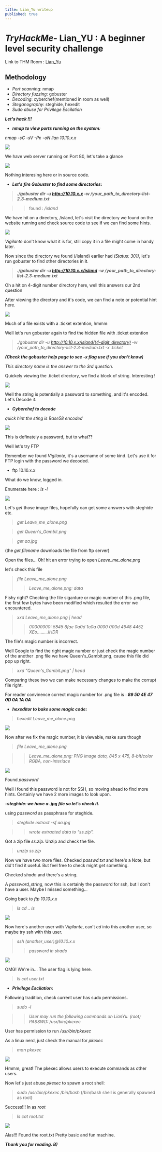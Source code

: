 ```yaml
---
title: Lian_Yu writeup
published: true
---
```


# ***TryHackMe***- Lian_YU : A beginner level security challenge

Link to THM Room : [Lian_Yu](https://tryhackme.com/room/lianyu)

## Methodology 
- *Port scanning*: nmap
- *Directory fuzzing*: gobuster
- *Decoding*: cyberchef(mentioned in room as well)
- *Steganography*: steghide, hexedit
- *Sudo abuse for Privilege Escilation* 

***Let's hack !!!***

- ***nmap to view ports running on the system:***

*nmap -sC -sV -Pn -oN lian 10.10.x.x*

<img src="/images/IMG_20200709_230746.JPG">

We have web server running on Port 80, let's take a glance

<img src="/images/welcome.png">

Nothing interesing here or in source code.

- ***Let's fire Gobuster to find some directories:***

> ***./gobuster dir -u http://10.10.x.x -w /your_path_to_directory-list-2.3-medium.txt***

>> found : */island*

We have hit on a directory, /island, let's visit the directory we found on the website running and check source code to see if we can find some hints.

<img src="/images/IMG_20200709_230106.JPG">

*Vigilante* don't know what it is for, still copy it in a file might come in handy later.

Now since the directory we found (/island) earlier had *(Status: 301)*, let's run gobuster to find other directories in it.

> ***./gobuster dir -u http://10.10.x.x/island -w /your_path_to_directory-list-2.3-medium.txt***

Oh a hit on 4-digit number directory here, well this answers our 2nd question

After viewing the directory and it's code, we can find a note or potential hint here.

<img src="/images/IMG_20200709_225839.JPG">

Much of a file exists with a .ticket extention, hmmm

Well let's run gobuster again to find the hidden file with .ticket extention

> *./gobuster dir -u http://10.10.x.x/island/(4-digit_directory) -w /your_path_to_directory-list-2.3-medium.txt -x .ticket*

***(Check the gobuster help page to see -x flag use if you don't know)***

*This directory name is the answer to the 3rd question.*

Quickely viewing the .ticket directory, we find a block of string. Interesting !

<img src="/images/IMG_20200709_230404.JPG">

Well the string is potentially a password to something, and it's encoded.
Let's Decode it.

- ***Cyberchef to decode*** 

*quick hint the sting is Base58 encoded*

<img src="/images/IMG_20200709_225921.JPG">

This is definately a password, but to what??

Well let's try FTP

Remember we found *Vigilante*, it's a username of some kind.
Let's use it for FTP login with the password we decoded.
- ftp 10.10.x.x

What do we know, logged in.

Enumerate here : *ls -l*

<img src="/images/IMG_20200709_230953.JPG">

Let's *get* those image files, hopefully can get some answers with steghide etc.

> *get Leave_me_alone.png*

> *get Queen's_Gambit.png*

> *get aa.jpg*

(the *get* *filename* downloads the file from ftp server)

Open the files...
Oh! hit an error trying to open *Leave_me_alone.png*

let's check this file

> *file Leave_me_alone.png*
>> *Leave_me_alone.png: data*

Fishy right? Checking the file siganture or magic number of this .png file, the first few bytes have been modified which resulted the error we encountered.

> *xxd Leave_me_alone.png | head*
>> *00000000: 5845 6fae 0a0d 1a0a 0000 000d 4948 4452  XEo.........IHDR*

The file's magic number is incorrect.

Well Google to find the right magic number or just check the magic number of the another .png file we have Queen's_Gambit.png, cause this file did pop up right.

> *xxd "Queen's_Gambit.png" | head*

Comparing these two we can make necessary changes to make the corrupt file right.

For reader convinence correct magic number for .png file is : ***89 50 4E 47 0D 0A 1A 0A***

- ***hexeditor to bake some magic code:***

> *hexedit Leave_me_alone.png*

<img src="/images/IMG_20200709_230018.JPG">

Now after we fix the magic number, it is viewable, make sure though

> *file Leave_me_alone.png*

>> *Leave_me_alone.png: PNG image data, 845 x 475, 8-bit/color RGBA, non-interlace*

<img src="/images/IMG_20200709_230259.JPG"> 

Found *password*

Well i found this password is not for SSH, so moving ahead to find more hints.
Certainly we have 2 more images to look upon.

***-steghide: we have a .jpg file so let's check it.***

using *password* as passphrase for steghide.

> *steghide extract -sf aa.jpg*

>> *wrote extracted data to "ss.zip".*

Got a zip file *ss.zip*.
Unzip and check the file.

> *unzip ss.zip*

Now we have two more files.
Checked *passwd.txt* and here's a Note, but did't find it useful. But feel free to check might get something.

Checked *shado* and there's a string. 

A *password_string*, now this is certainly the password for ssh, but I don't have a user. Maybe I missed something...

Going back to *ftp 10.10.x.x*

> *ls*
> *cd ..*
> *ls*

<img src="/images/IMG_20200709_231124.JPG"> 

Now here's another user with *Vigilante*, can't *cd* into this another user, so maybe try ssh with this user.

> *ssh (another_user)@10.10.x.x*
>> *password in shado*

<img src="/images/IMG_20200709_230719.JPG"> 

OMG! We're in...
The user flag is lying here.

> *ls*
> *cat user.txt*

- ***Privilege Escilation:***

Following tradition, check current user has sudo permissions.

> *sudo -l*

>> *User <user> may run the following commands on LianYu:
      (root) PASSWD: /usr/bin/pkexec*

User has permission to run */usr/bin/pkexec*

As a linux nerd, just check the manual for *pkexec*

> *man pkexec*

<img src="/images/IMG_20200709_230212.JPG"> 

Hmmm, great! The pkexec allows users to execute commands as other users. 

Now let's just abuse *pkexec* to spawn a root shell:

> *sudo /usr/bin/pkexec /bin/bash*
(/bin/bash shell is generally spawned as root)

Success!!! In as *root*

> *ls*
> *cat root.txt*

<img src="/images/IMG_20200709_230839.JPG">

Alas!!! Found the root.txt 
Pretty basic and fun machine.

***Thank you for reading. B)***





